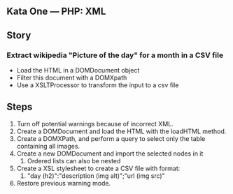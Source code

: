 Kata One — PHP: XML
--------------------

## Story
### Extract wikipedia "Picture of the day" for a month in a CSV file
* Load the HTML in a DOMDocument object
* Filter this document with a DOMXpath
* Use a XSLTProcessor to transform the input to a csv file

## Steps
1. Turn off potential warnings because of incorrect XML.
2. Create a DOMDocument and load the HTML with the loadHTML method.
3. Create a DOMXPath, and perform a query to select only the table containing all images.
4. Create a new DOMDocument and import the selected nodes in it
    1. Ordered lists can also be nested
5. Create a XSL stylesheet to create a CSV file with format:
    1. "day (h2)":"description (img alt)";"url (img src)"
6. Restore previous warning mode.

